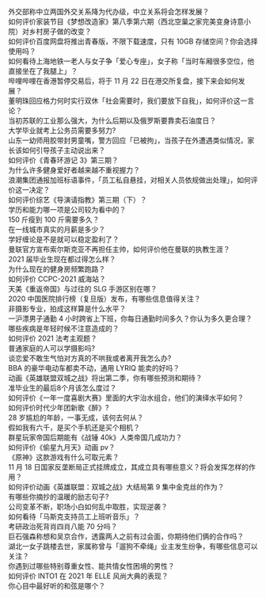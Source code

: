 外交部称中立两国外交关系降为代办级，中立关系将会怎样发展？  
如何评价家装节目《梦想改造家》第八季第六期（西北空巢之家完美变身诗意小院）对乡村房子做的改变？  
如何评价百度网盘将推出青春版，不限下载速度，只有 10GB 存储空间？你会选择使用吗？  
如何看待上海地铁一老人与女子争「爱心专座」，女子称「当时车厢很多空位，他直接坐在了我腿上」？  
哔哩哔哩在香港暂停交易后，将于 11 月 22 日在港交所复盘，接下来会如何发展？  
董明珠回应格力何时实行双休「社会需要时，我们要放下自我」，如何评价这一言论？  
当初苏联的工业那么强大，为什么后期以及俄罗斯要靠卖石油度日？  
大学毕业就考上公务员需要多努力?  
山东一幼师用胶带封男童嘴，警方回应「已被拘」，当孩子在外遭遇类似情况，家长该如何引导孩子主动说出来？  
如何评价《青春环游记 3》第三期？  
为什么许多健身爱好者越来越不重视握力？  
浪潮集团通报加班标语事件，「员工私自悬挂，对相关人员依规做出处理」，如何评价这一决定？  
如何评价综艺《导演请指教》第三期（下）？  
学历和能力哪一项是公司较为看中的？  
150 斤瘦到 100 斤需要多久？  
在一线城市真实的月薪是多少？  
学好缠论是不是就可以稳定盈利了？  
曼联官方宣布索尔斯克亚不再担任主帅，如何评价他在曼联的执教生涯？  
2021 届毕业生现在都过得怎么样？  
为什么现在的健身房频繁跑路？  
如何评价 CCPC-2021 威海站？  
天美《重返帝国》与过往的 SLG 手游区别在哪？  
2020 中国医院排行榜（复旦版）发布，有哪些信息值得关注？  
非摄影专业，拍成这样算是什么水平？  
一沪漂男子通勤 4 小时跨省上下班，你每日通勤时间多久？你认为多久更合理？  
哪些疾病是年轻时候不注意造成的？  
如何评价 2021 法考主观题？  
普通家庭的人可以学摄影吗?  
谈恋爱不敢生气怕对方真的不哄我或者离开我怎么办?  
BBA 的豪华电动车都卖不动，通用 LYRIQ 能卖的好吗？  
动画《英雄联盟双城之战》将出第二季，你有哪些预测和期待？  
准毕业生的最后8个月该怎么度过？  
如何评价《一年一度喜剧大赛》里面的大宇治水组合，他们的演绎水平如何？  
如何评价时代少年团新歌《醉》?  
28 岁尴尬的年龄，一事无成，该何去何从？  
假如我有六千，是买个手机还是买个相机？  
群星玩家帝国后期能有《战锤 40k》人类帝国几成功力？  
如何评价《偷星九月天》动画 pv？  
《原神》这款游戏有什么可取元素？  
11 月 18 日国家反垄断局正式挂牌成立，其成立具有哪些意义？将会发挥怎样的作用？  
如何评价动画《英雄联盟：双城之战》大结局第 9 集中金克丝的作为？  
有哪些你摘抄的温暖的励志句子?  
公司变革不断，职场小白如何乱中取胜，实现逆袭？  
如何看待「马斯克支持员工上班听音乐」？  
考研政治死背肖四肖八能 70 分吗？  
巨石强森称想和吴京合作，透露两人之前有过会面，你期待他们俩的合作吗？  
湖北一女子跳楼去世，家属称曾与「遛狗不牵绳」业主发生纷争，有哪些信息可以关注？  
你遇到过哪些特别尊重女性、能共情女性困境的男性？  
如何评价 INTO1 在 2021 年 ELLE 风尚大典的表现？  
你心目中最好听的和弦是哪个？  
